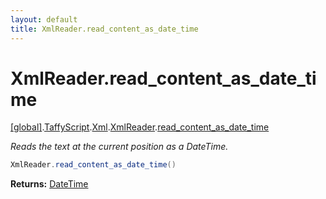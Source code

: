 ```yaml
---
layout: default
title: XmlReader.read_content_as_date_time
---
```


# XmlReader.read_content_as_date_time

[\[global\]]({{site.baseurl}}/docs/).[TaffyScript]({{site.baseurl}}/docs/TaffyScript/).[Xml]({{site.baseurl}}/docs/TaffyScript/Xml/).[XmlReader]({{site.baseurl}}/docs/TaffyScript/Xml/XmlReader/).[read_content_as_date_time]({{site.baseurl}}/docs/TaffyScript/Xml/XmlReader/read_content_as_date_time/)

_Reads the text at the current position as a DateTime._

```cs
XmlReader.read_content_as_date_time()
```

**Returns:** [DateTime]({{site.baseurl}}/docs/TaffyScript/DateTime)
